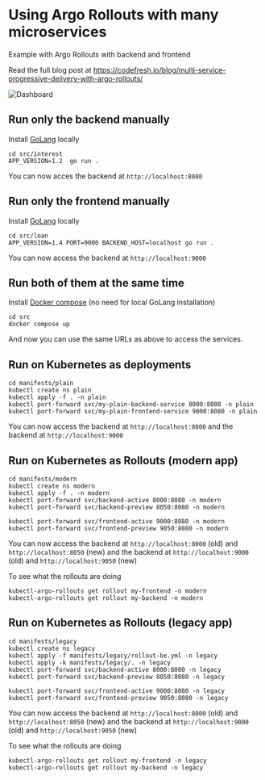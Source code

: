 # Using Argo Rollouts with many microservices

Example with Argo Rollouts with backend and frontend

Read the full blog post at https://codefresh.io/blog/multi-service-progressive-delivery-with-argo-rollouts/ 

![Dashboard](src/loan/static/diagram.svg)

## Run only the backend manually

Install [GoLang](https://go.dev/) locally

```
cd src/interest
APP_VERSION=1.2  go run .
```
You can now acces the backend at `http://localhost:8080`

## Run only the frontend manually

Install [GoLang](https://go.dev/) locally

```
cd src/loan
APP_VERSION=1.4 PORT=9000 BACKEND_HOST=localhost go run .
```

You can now access the backend at `http://localhost:9000`

## Run both of them at the same time

Install [Docker compose](https://docs.docker.com/compose/) (no need for local GoLang installation)

```
cd src
docker compose up
```

And now you can use the same URLs as above to access the services.

## Run on Kubernetes as deployments

```
cd manifests/plain
kubectl create ns plain
kubectl apply -f . -n plain
kubectl port-forward svc/my-plain-backend-service 8000:8080 -n plain
kubectl port-forward svc/my-plain-frontend-service 9000:8080 -n plain
```

You can now access the backend at `http://localhost:8000` and the backend at `http://localhost:9000`

## Run on Kubernetes as Rollouts (modern app)

```
cd manifests/modern
kubectl create ns modern
kubectl apply -f . -n modern
kubectl port-forward svc/backend-active 8000:8080 -n modern
kubectl port-forward svc/backend-preview 8050:8080 -n modern

kubectl port-forward svc/frontend-active 9000:8080 -n modern
kubectl port-forward svc/frontend-preview 9050:8080 -n modern
```

You can now access the backend at `http://localhost:8000` (old) and `http://localhost:8050` (new)
and the backend at `http://localhost:9000` (old) and `http://localhost:9050` (new)

To see what the rollouts are doing

```
kubectl-argo-rollouts get rollout my-frontend -n modern
kubectl-argo-rollouts get rollout my-backend -n modern
```

## Run on Kubernetes as Rollouts (legacy app)

```
cd manifests/legacy
kubectl create ns legacy
kubectl apply -f manifests/legacy/rollout-be.yml -n legacy
kubectl apply -k manifests/legacy/. -n legacy
kubectl port-forward svc/backend-active 8000:8080 -n legacy
kubectl port-forward svc/backend-preview 8050:8080 -n legacy

kubectl port-forward svc/frontend-active 9000:8080 -n legacy
kubectl port-forward svc/frontend-preview 9050:8080 -n legacy
```

You can now access the backend at `http://localhost:8000` (old) and `http://localhost:8050` (new)
and the backend at `http://localhost:9000` (old) and `http://localhost:9050` (new)

To see what the rollouts are doing

```
kubectl-argo-rollouts get rollout my-frontend -n legacy
kubectl-argo-rollouts get rollout my-backend -n legacy
```
